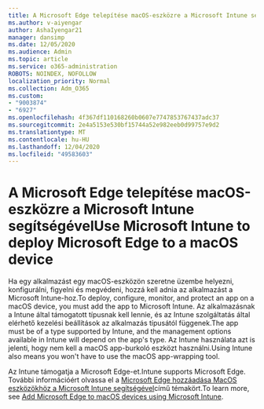```yaml
---
title: A Microsoft Edge telepítése macOS-eszközre a Microsoft Intune segítségével
ms.author: v-aiyengar
author: AshaIyengar21
manager: dansimp
ms.date: 12/05/2020
ms.audience: Admin
ms.topic: article
ms.service: o365-administration
ROBOTS: NOINDEX, NOFOLLOW
localization_priority: Normal
ms.collection: Adm_O365
ms.custom:
- "9003874"
- "6927"
ms.openlocfilehash: 4f367df110168260b0607e7747853767437adc37
ms.sourcegitcommit: 2e4a5153e530bf15744a52e982eeb0d99757e9d2
ms.translationtype: MT
ms.contentlocale: hu-HU
ms.lasthandoff: 12/04/2020
ms.locfileid: "49583603"
---
```

# <a name="use-microsoft-intune-to-deploy-microsoft-edge-to-a-macos-device"></a><span data-ttu-id="e7e27-102">A Microsoft Edge telepítése macOS-eszközre a Microsoft Intune segítségével</span><span class="sxs-lookup"><span data-stu-id="e7e27-102">Use Microsoft Intune to deploy Microsoft Edge to a macOS device</span></span>

<span data-ttu-id="e7e27-103">Ha egy alkalmazást egy macOS-eszközön szeretne üzembe helyezni, konfigurálni, figyelni és megvédeni, hozzá kell adnia az alkalmazást a Microsoft Intune-hoz.</span><span class="sxs-lookup"><span data-stu-id="e7e27-103">To deploy, configure, monitor, and protect an app on a macOS device, you must add the app to Microsoft Intune.</span></span> <span data-ttu-id="e7e27-104">Az alkalmazásnak a Intune által támogatott típusnak kell lennie, és az Intune szolgáltatás által elérhető kezelési beállítások az alkalmazás típusától függenek.</span><span class="sxs-lookup"><span data-stu-id="e7e27-104">The app must be of a type supported by Intune, and the management options available in Intune will depend on the app's type.</span></span> <span data-ttu-id="e7e27-105">Az Intune használata azt is jelenti, hogy nem kell a macOS app-burkoló eszközt használni.</span><span class="sxs-lookup"><span data-stu-id="e7e27-105">Using Intune also means you won't have to use the macOS app-wrapping tool.</span></span>

<span data-ttu-id="e7e27-106">Az Intune támogatja a Microsoft Edge-et.</span><span class="sxs-lookup"><span data-stu-id="e7e27-106">Intune supports Microsoft Edge.</span></span> <span data-ttu-id="e7e27-107">További információért olvassa el a [Microsoft Edge hozzáadása MacOS eszközökhöz a Microsoft Intune segítségével](https://go.microsoft.com/fwlink/?linkid=2134949)című témakört.</span><span class="sxs-lookup"><span data-stu-id="e7e27-107">To learn more, see [Add Microsoft Edge to macOS devices using Microsoft Intune](https://go.microsoft.com/fwlink/?linkid=2134949).</span></span>